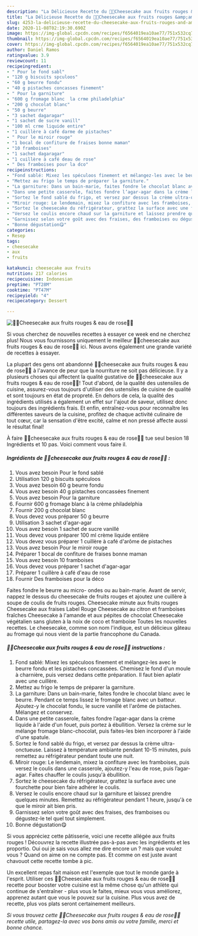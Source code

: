 ```yaml
---
description: "La Délicieuse Recette du 🍰🍓Cheesecake aux fruits rouges &amp;amp; eau de rose🍓🍰"
title: "La Délicieuse Recette du 🍰🍓Cheesecake aux fruits rouges &amp;amp; eau de rose🍓🍰"
slug: 4253-la-delicieuse-recette-du-cheesecake-aux-fruits-rouges-and-amp-eau-de-rose
date: 2020-11-08T02:19:30.690Z
image: https://img-global.cpcdn.com/recipes/f6564019ea10ae77/751x532cq70/🍰🍓cheesecake-aux-fruits-rouges-eau-de-rose🍓🍰-photo-principale-de-la-recette.jpg
thumbnail: https://img-global.cpcdn.com/recipes/f6564019ea10ae77/751x532cq70/🍰🍓cheesecake-aux-fruits-rouges-eau-de-rose🍓🍰-photo-principale-de-la-recette.jpg
cover: https://img-global.cpcdn.com/recipes/f6564019ea10ae77/751x532cq70/🍰🍓cheesecake-aux-fruits-rouges-eau-de-rose🍓🍰-photo-principale-de-la-recette.jpg
author: Daniel Ramos
ratingvalue: 3.9
reviewcount: 11
recipeingredient:
- " Pour le fond sabl"
- "120 g biscuits spculoos"
- "60 g beurre fondu"
- "40 g pistaches concasses finement"
- " Pour la garniture"
- "600 g fromage blanc  la crme philadelphia"
- "200 g chocolat blanc"
- "50 g beurre"
- "3 sachet dagaragar"
- "1 sachet de sucre vanill"
- "100 ml crme liquide entire"
- "1 cuillère à café darme de pistaches"
- " Pour le miroir rouge"
- "1 bocal de confiture de fraises bonne maman"
- "10 framboises"
- "1 sachet dagaragar"
- "1 cuillère à café deau de rose"
- " Des framboises pour la dco"
recipeinstructions:
- "Fond sablé: Mixez les spéculoos finement et mélangez-les avec le beurre fondu et les pistaches concassées. Chemisez le fond d&#39;un moule à charnière, puis versez dedans cette préparation. Il faut bien aplatir avec une cuillère."
- "Mettez au frigo le temps de préparer la garniture."
- "La garniture: Dans un bain-marie, faites fondre le chocolat blanc avec le beurre. Pendant ce temps lissez le fromage blanc avec un batteur. Ajoutez-y le chocolat fondu, le sucre vanillé et l&#39;arôme de pistaches. Mélangez et conservez."
- "Dans une petite casserole, faites fondre l’agar-agar dans la crème liquide à l&#39;aide d&#39;un fouet, puis portez à ébullition. Versez la crème sur le mélange fromage blanc-chocolat, puis faites-les bien incorporer à l&#39;aide d&#39;une spatule."
- "Sortez le fond sablé du frigo, et versez par dessus la crème ultra-onctueuse. Laissez à température ambiante pendant 10-15 minutes, puis remettez au réfrigérateur pendant toute une nuit."
- "Miroir rouge: Le lendemain, mixez la confiture avec les framboises, puis versez le coulis dans une casserole, ajoutez-y l&#39;eau de rose, puis l’agar-agar. Faites chauffer le coulis jusqu&#39;à ébullition."
- "Sortez le cheesecake du réfrigérateur, grattez la surface avec une fourchette pour bien faire adhérer le coulis."
- "Versez le coulis encore chaud sur la garniture et laissez prendre quelques minutes. Remettez au réfrigérateur pendant 1 heure, jusqu&#39;à ce que le miroir ait bien pris."
- "Garnissez selon votre goût avec des fraises, des framboises ou dégustez-le tel quel tout simplement."
- "Bonne dégustation😋"
categories:
- Resep
tags:
- cheesecake
- aux
- fruits

katakunci: cheesecake aux fruits 
nutrition: 217 calories
recipecuisine: Indonesian
preptime: "PT28M"
cooktime: "PT47M"
recipeyield: "4"
recipecategory: Dessert

---
```



![🍰🍓Cheesecake aux fruits rouges &amp; eau de rose🍓🍰](https://img-global.cpcdn.com/recipes/f6564019ea10ae77/751x532cq70/🍰🍓cheesecake-aux-fruits-rouges-eau-de-rose🍓🍰-photo-principale-de-la-recette.jpg)

Si vous cherchez de nouvelles recettes à essayer ce week end ne cherchez plus! Nous vous fournissons uniquement le meilleur 🍰🍓cheesecake aux fruits rouges &amp; eau de rose🍓🍰 ici. Nous avons également une grande variété de recettes à essayer.

La plupart des gens ont abandonné 🍰🍓cheesecake aux fruits rouges &amp; eau de rose🍓🍰 à l'avance de peur que la nourriture ne soit pas délicieuse. Il y a plusieurs choses qui affectent la qualité gustative de 🍰🍓cheesecake aux fruits rouges &amp; eau de rose🍓🍰! Tout d'abord, de la qualité des ustensiles de cuisine, assurez-vous toujours d'utiliser des ustensiles de cuisine de qualité et sont toujours en état de propreté. En dehors de cela, la qualité des ingrédients utilisés a également un effet sur l'ajout de saveur, utilisez donc toujours des ingrédients frais. Et enfin, entraînez-vous pour reconnaître les différentes saveurs de la cuisine, profitez de chaque activité culinaire de tout cœur, car la sensation d'être excité, calme et non pressé affecte aussi le résultat final!

<!--inarticleads1-->

À faire 🍰🍓cheesecake aux fruits rouges &amp; eau de rose🍓🍰 tue seul besion 18 Ingrédients et 10 pas. Voici comment vous faire il.

##### Ingrédients de 🍰🍓cheesecake aux fruits rouges &amp; eau de rose🍓🍰 :

1. Vous avez besoin  Pour le fond sablé
1. Utilisation 120 g biscuits spéculoos
1. Vous avez besoin 60 g beurre fondu
1. Vous avez besoin 40 g pistaches concassées finement
1. Vous avez besoin  Pour la garniture
1. Fournir 600 g fromage blanc à la crème philadelphia
1. Fournir 200 g chocolat blanc
1. Vous devez vous préparer 50 g beurre
1. Utilisation 3 sachet d&#39;agar-agar
1. Vous avez besoin 1 sachet de sucre vanillé
1. Vous devez vous préparer 100 ml crème liquide entière
1. Vous devez vous préparer 1 cuillère à café d&#39;arôme de pistaches
1. Vous avez besoin  Pour le miroir rouge
1. Préparer 1 bocal de confiture de fraises bonne maman
1. Vous avez besoin 10 framboises
1. Vous devez vous préparer 1 sachet d&#39;agar-agar
1. Préparer 1 cuillère à café d&#39;eau de rose
1. Fournir  Des framboises pour la déco


Faites fondre le beurre au micro- ondes ou au bain-marie. Avant de servir, nappez le dessus du cheesecake de fruits rouges et ajoutez une cuillère à soupe de coulis de fruits rouges. Cheesecake minute aux fruits rouges Cheesecake aux fraises Label Rouge Cheesecake au citron et framboises fraîches Cheesecake à l&#39;amande et aux pépites de chocolat Cheesecake végétalien sans gluten à la noix de coco et framboise Toutes les nouvelles recettes. Le cheesecake, comme son nom l&#39;indique, est un délicieux gâteau au fromage qui nous vient de la partie francophone du Canada. 

<!--inarticleads2-->

##### 🍰🍓Cheesecake aux fruits rouges &amp; eau de rose🍓🍰 instructions :

1. Fond sablé: Mixez les spéculoos finement et mélangez-les avec le beurre fondu et les pistaches concassées. Chemisez le fond d&#39;un moule à charnière, puis versez dedans cette préparation. Il faut bien aplatir avec une cuillère.
1. Mettez au frigo le temps de préparer la garniture.
1. La garniture: Dans un bain-marie, faites fondre le chocolat blanc avec le beurre. Pendant ce temps lissez le fromage blanc avec un batteur. Ajoutez-y le chocolat fondu, le sucre vanillé et l&#39;arôme de pistaches. Mélangez et conservez.
1. Dans une petite casserole, faites fondre l’agar-agar dans la crème liquide à l&#39;aide d&#39;un fouet, puis portez à ébullition. Versez la crème sur le mélange fromage blanc-chocolat, puis faites-les bien incorporer à l&#39;aide d&#39;une spatule.
1. Sortez le fond sablé du frigo, et versez par dessus la crème ultra-onctueuse. Laissez à température ambiante pendant 10-15 minutes, puis remettez au réfrigérateur pendant toute une nuit.
1. Miroir rouge: Le lendemain, mixez la confiture avec les framboises, puis versez le coulis dans une casserole, ajoutez-y l&#39;eau de rose, puis l’agar-agar. Faites chauffer le coulis jusqu&#39;à ébullition.
1. Sortez le cheesecake du réfrigérateur, grattez la surface avec une fourchette pour bien faire adhérer le coulis.
1. Versez le coulis encore chaud sur la garniture et laissez prendre quelques minutes. Remettez au réfrigérateur pendant 1 heure, jusqu&#39;à ce que le miroir ait bien pris.
1. Garnissez selon votre goût avec des fraises, des framboises ou dégustez-le tel quel tout simplement.
1. Bonne dégustation😋


Si vous appréciez cette pâtisserie, voici une recette allégée aux fruits rouges ! Découvrez la recette illustrée pas-à-pas avec les ingrédients et les proportio. Oui oui je sais vous allez me dire encore un ? mais que voulez vous ? Quand on aime on ne compte pas. Et comme on est juste avant chavouot cette recette tombe à pic. 

<!--inarticleads1-->

<p>
Un excellent repas fait maison est l'exemple que tout le monde garde à l'esprit. Utiliser ces 🍰🍓Cheesecake aux fruits rouges &amp; eau de rose🍓🍰 recette pour booster votre cuisine est la même chose qu'un athlète qui continue de s'entraîner - plus vous le faites, mieux vous vous améliorez, apprenez autant que vous le pouvez sur la cuisine. Plus vous avez de recette, plus vos plats seront certainement meilleurs.
</p>

<p>
<i>Si vous trouvez cette 🍰🍓Cheesecake aux fruits rouges &amp; eau de rose🍓🍰 recette utile, partagez-la avec vos bons amis ou votre famille, merci et bonne chance.</i>
</p>
